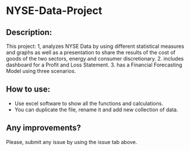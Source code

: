# NYSE-Data-Project

## Description:
This project: 
1, analyzes NYSE Data by using different statistical measures and graphs as well as a presentation to share the results of the cost of goods of the two sectors, energy and consumer discretionary.
2. includes dashboard for a Profit and Loss Statement.
3. has a Financial Forecasting Model using three scenarios.

## How to use:
* Use excel software to show all the functions and calculations.
* You can duplicate the file, rename it and add new collection of data.

## Any improvements?
Please, submit any issue by using the issue tab above.
